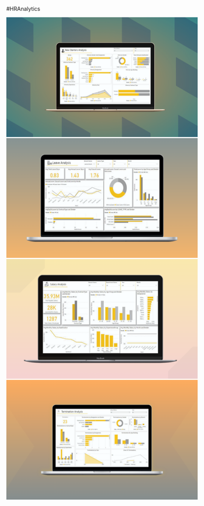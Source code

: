 #HRAnalytics

![alt text](https://github.com/Ironmandeveloper/HR-Analytics/blob/main/Hiring.png?raw=true)
![alt text](https://github.com/Ironmandeveloper/HR-Analytics/blob/main/LeaveAnalysis.png?raw=true)
![alt text](https://github.com/Ironmandeveloper/HR-Analytics/blob/main/SalaryAnalysis.png?raw=true)
![alt text](https://github.com/Ironmandeveloper/HR-Analytics/blob/main/TerminationAnalysis.png?raw=true)
